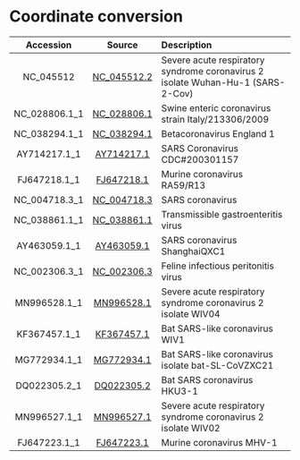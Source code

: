 
# Coordinate conversion

| Accession | Source | Description |
|:------:|:-----------:|:-----------|
| NC_045512 | [NC_045512.2](https://www.ncbi.nlm.nih.gov/nuccore/NC_045512.2)  | Severe acute respiratory syndrome coronavirus 2 isolate Wuhan-Hu-1 (SARS-2-Cov) |
| NC_028806.1_1 | [NC_028806.1](https://www.ncbi.nlm.nih.gov/nuccore/NC_028806) | Swine enteric coronavirus strain Italy/213306/2009 |
| NC_038294.1_1 | [NC_038294.1](https://www.ncbi.nlm.nih.gov/nuccore/NC_038294) | Betacoronavirus England 1 |
| AY714217.1_1 | [AY714217.1](https://www.ncbi.nlm.nih.gov/nuccore/AY714217) | SARS Coronavirus CDC#200301157 |
| FJ647218.1_1 | [FJ647218.1](https://www.ncbi.nlm.nih.gov/nuccore/FJ647218) | Murine coronavirus RA59/R13 |
| NC_004718.3_1 | [NC_004718.3](https://www.ncbi.nlm.nih.gov/nuccore/NC_004718.3) | SARS coronavirus |
| NC_038861.1_1 | [NC_038861.1](https://www.ncbi.nlm.nih.gov/nuccore/NC_038861) | Transmissible gastroenteritis virus |
| AY463059.1_1 | [AY463059.1](https://www.ncbi.nlm.nih.gov/nuccore/AY463059) | SARS coronavirus ShanghaiQXC1 |
| NC_002306.3_1 | [NC_002306.3](https://www.ncbi.nlm.nih.gov/nuccore/NC_002306) | Feline infectious peritonitis virus |
| MN996528.1_1 | [MN996528.1](https://www.ncbi.nlm.nih.gov/nuccore/MN996528) | Severe acute respiratory syndrome coronavirus 2 isolate WIV04 |
| KF367457.1_1 | [KF367457.1](https://www.ncbi.nlm.nih.gov/nuccore/KF367457) | Bat SARS-like coronavirus WIV1 |
| MG772934.1_1  | [MG772934.1](https://www.ncbi.nlm.nih.gov/nuccore/MG772934) | Bat SARS-like coronavirus isolate bat-SL-CoVZXC21 |
| DQ022305.2_1 | [DQ022305.2](https://www.ncbi.nlm.nih.gov/nuccore/DQ022305.2) | Bat SARS coronavirus HKU3-1 |
| MN996527.1_1 | [MN996527.1](https://www.ncbi.nlm.nih.gov/nuccore/MN996527.1)  | Severe acute respiratory syndrome coronavirus 2 isolate WIV02 |
| FJ647223.1_1 | [FJ647223.1](https://www.ncbi.nlm.nih.gov/nuccore/FJ647223.1) | Murine coronavirus MHV-1 |
